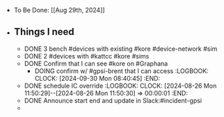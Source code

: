 - To Be Done: [[Aug 29th, 2024]]
- ## Things I need
	- DONE 3 bench #devices with existing #kore #device-network #sim
	- DONE 2 #devices with #kattcc #kore #sims
	- DONE Confirm that I can see #kore on #Graphana
		- DOING confirm w/ #gpsi-brent that I can access
		  :LOGBOOK:
		  CLOCK: [2024-09-30 Mon 08:40:45]
		  :END:
	- DONE schedule IC override
	  :LOGBOOK:
	  CLOCK: [2024-08-26 Mon 11:50:29]--[2024-08-26 Mon 11:50:30] =>  00:00:01
	  :END:
	- DONE Announce start end and update in Slack:#incident-gpsi
	-